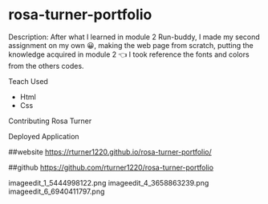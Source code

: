 # rosa-turner-portfolio

Description:
After what I learned in module 2 Run-buddy, I made my second assignment on my own 😀, making the web page from scratch, putting the knowledge acquired in module 2 👈
I took reference the fonts and colors from the others codes.

Teach Used
* Html
* Css

Contributing
Rosa Turner


Deployed Application

##website
https://rturner1220.github.io/rosa-turner-portfolio/

##github
https://github.com/rturner1220/rosa-turner-portfolio

imageedit_1_5444998122.png
imageedit_4_3658863239.png
imageedit_6_6940411797.png

